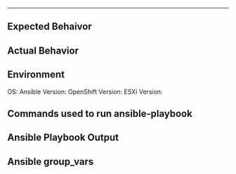 <!--- Provide a general summary of the issue in the Title above -->

------------------------------

## Expected Behaivor
<!--- What should happen -->


## Actual Behavior
<!--- What happens instead of the expected behavior -->


## Environment

OS:
Ansible Version:
OpenShift Version:
ESXi Version:


## Commands used to run ansible-playbook
<!--- Provide the full ansible-playbook command -->

## Ansible Playbook Output
<!--- Please provide output of ansible-playbook with debugging enabled `-vvv` -->

## Ansible group_vars
<!--- Please provide a redacted version of your group_var/all.yml file -->
